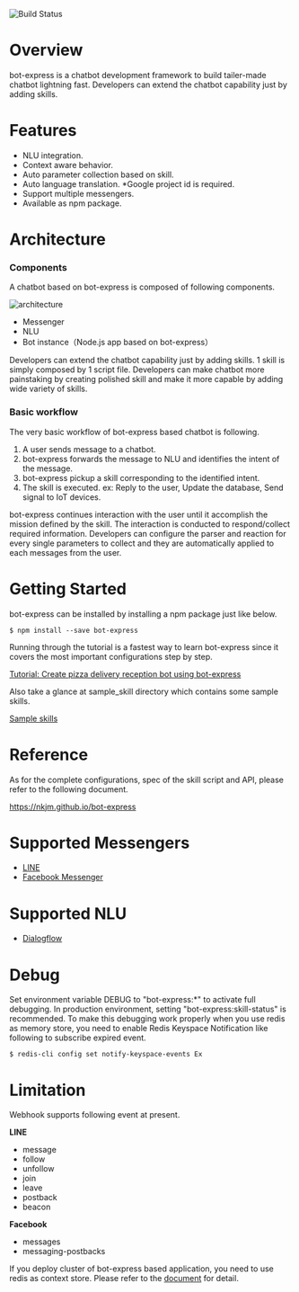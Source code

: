 ![Build Status](https://travis-ci.org/nkjm/bot-express.svg?branch=master)

# Overview

bot-express is a chatbot development framework to build tailer-made chatbot lightning fast. Developers can extend the chatbot capability just by adding skills.

# Features

- NLU integration.
- Context aware behavior.
- Auto parameter collection based on skill.
- Auto language translation. \*Google project id is required.
- Support multiple messengers.
- Available as npm package.

# Architecture

### Components

A chatbot based on bot-express is composed of following components.

![architecture](https://raw.githubusercontent.com/nkjm/bot-express/master/material/architecture.png)

- Messenger
- NLU
- Bot instance（Node.js app based on bot-express）

Developers can extend the chatbot capability just by adding skills. 1 skill is simply composed by 1 script file. Developers can make chatbot more painstaking by creating polished skill and make it more capable by adding wide variety of skills.

### Basic workflow

The very basic workflow of bot-express based chatbot is following.

1. A user sends message to a chatbot.
1. bot-express forwards the message to NLU and identifies the intent of the message.
1. bot-express pickup a skill corresponding to the identified intent.
1. The skill is executed. ex: Reply to the user, Update the database, Send signal to IoT devices.

bot-express continues interaction with the user until it accomplish the mission defined by the skill. The interaction is conducted to respond/collect required information. Developers can configure the parser and reaction for every single parameters to collect and they are automatically applied to each messages from the user.

# Getting Started

bot-express can be installed by installing a npm package just like below.

```
$ npm install --save bot-express
```

Running through the tutorial is a fastest way to learn bot-express since it covers the most important configurations step by step.

[Tutorial: Create pizza delivery reception bot using bot-express](http://qiita.com/nkjm/items/1ac1a73d018c13deae30)

Also take a glance at sample_skill directory which contains some sample skills.

[Sample skills](https://github.com/nkjm/bot-express/tree/master/sample_skill)

# Reference

As for the complete configurations, spec of the skill script and API, please refer to the following document.

https://nkjm.github.io/bot-express

# Supported Messengers

- [LINE](https://developers.line.me/en/services/messaging-api/)
- [Facebook Messenger](https://developers.facebook.com/products/messenger/overview/)

# Supported NLU

- [Dialogflow](https://dialogflow.com)

# Debug

Set environment variable DEBUG to "bot-express:\*" to activate full debugging.
In production environment, setting "bot-express:skill-status" is recommended. To make this debugging work properly when you use redis as memory store, you need to enable Redis Keyspace Notification like following to subscribe expired event.

```
$ redis-cli config set notify-keyspace-events Ex
```

# Limitation

Webhook supports following event at present.

**LINE**

- message
- follow
- unfollow
- join
- leave
- postback
- beacon

**Facebook**

- messages
- messaging-postbacks

If you deploy cluster of bot-express based application, you need to use redis as context store. Please refer to the [document](https://nkjm.github.io/bot-express/module-bot-express.html) for detail.
